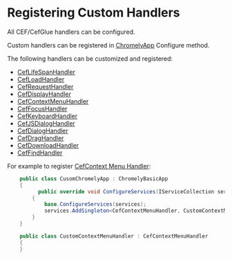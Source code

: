 
# Registering Custom Handlers

All CEF/CefGlue handlers can be configured.

Custom handlers can be registered in [ChromelyApp](https://github.com/chromelyapps/Chromely/blob/f147ba0f7a3a9b18dbc8d6de1598eee1b0644d0b/src/Chromely.Core/ChromelyApp.cs#L113) Configure method.

The following handlers can be customized and registered:

- [CefLifeSpanHandler](https://github.com/chromelyapps/Chromely/blob/master/src/Chromely/CefGlue/Classes.Handlers/CefLifeSpanHandler.cs)
- [CefLoadHandler](https://github.com/chromelyapps/Chromely/blob/master/src/Chromely/CefGlue/Classes.Handlers/CefLoadHandler.cs)
- [CefRequestHandler](https://github.com/chromelyapps/Chromely/blob/master/src/Chromely/CefGlue/Classes.Handlers/CefRequestHandler.cs)
- [CefDisplayHandler](https://github.com/chromelyapps/Chromely/blob/master/src/Chromely/CefGlue/Classes.Handlers/CefDisplayHandler.cs)
- [CefContextMenuHandler](https://github.com/chromelyapps/Chromely/blob/master/src/Chromely/CefGlue/Classes.Handlers/CefContextMenuHandler.cs)
- [CefFocusHandler](https://github.com/chromelyapps/Chromely/blob/master/src/Chromely/CefGlue/Classes.Handlers/CefFocusHandler.cs)
- [CefKeyboardHandler](https://github.com/chromelyapps/Chromely/blob/master/src/Chromely/CefGlue/Classes.Handlers/CefKeyboardHandler.cs)
- [CefJSDialogHandler](https://github.com/chromelyapps/Chromely/blob/master/src/Chromely/CefGlue/Classes.Handlers/CefJSDialogHandler.cs)
- [CefDialogHandler](https://github.com/chromelyapps/Chromely/blob/master/src/Chromely/CefGlue/Classes.Handlers/CefDialogHandler.cs)
- [CefDragHandler](https://github.com/chromelyapps/Chromely/blob/master/src/Chromely/CefGlue/Classes.Handlers/CefDragHandler.cs)
- [CefDownloadHandler](https://github.com/chromelyapps/Chromely/blob/master/src/Chromely/CefGlue/Classes.Handlers/CefDownloadHandler.cs)
- [CefFindHandler](https://github.com/chromelyapps/Chromely/blob/master/src/Chromely/CefGlue/Classes.Handlers/CefFindHandler.cs)

For example to register [CefContext Menu Handler](https://github.com/chromelyapps/Chromely/blob/master/src/Chromely/CefGlue/Classes.Handlers/CefContextMenuHandler.cs):

````csharp
    public class CusomChromelyApp : ChromelyBasicApp
    {
          public override void ConfigureServices(IServiceCollection services)
        {
            base.ConfigureServices(services);
            services.AddSingleton<CefContextMenuHandler, CustomContextMenuHandler>();
        }
    }

    public class CustomContextMenuHandler : CefContextMenuHandler
    {
    }
````
